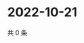 # 2022-10-21

共 0 条

<!-- BEGIN WEIBO -->
<!-- 最后更新时间 Fri Oct 21 2022 06:02:28 GMT+0800 (China Standard Time) -->

<!-- END WEIBO -->
